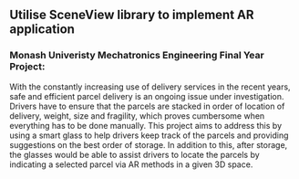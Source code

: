 ## Utilise SceneView library to implement AR application

### Monash Univeristy Mechatronics Engineering Final Year Project:

With the constantly increasing use of delivery services in the recent years, safe and efficient parcel delivery is an ongoing issue under
investigation. Drivers have to ensure that the parcels are stacked in order of location of delivery, weight, size and fragility, which
proves cumbersome when everything has to be done manually. This project aims to address this by using a smart glass to help
drivers keep track of the parcels and providing suggestions on the best order of storage. In addition to this, after storage, the glasses
would be able to assist drivers to locate the parcels by indicating a selected parcel via AR methods in a given 3D space.

